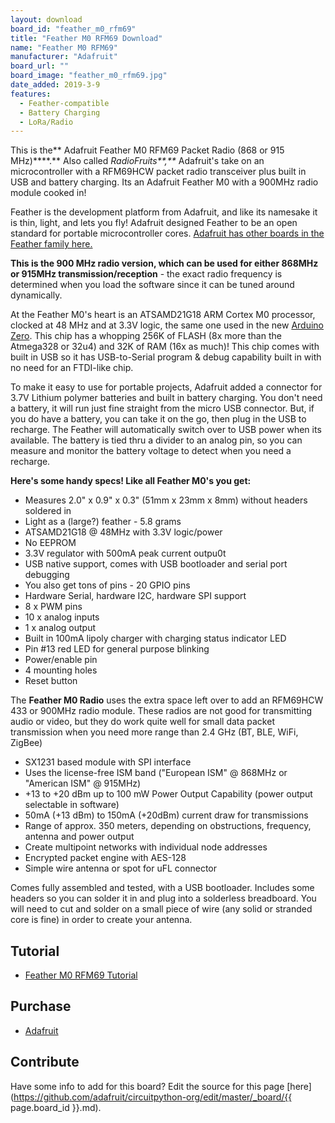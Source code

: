 ```yaml
---
layout: download
board_id: "feather_m0_rfm69"
title: "Feather M0 RFM69 Download"
name: "Feather M0 RFM69"
manufacturer: "Adafruit"
board_url: ""
board_image: "feather_m0_rfm69.jpg"
date_added: 2019-3-9
features:
  - Feather-compatible
  - Battery Charging
  - LoRa/Radio
---
```


This is the** Adafruit Feather M0 RFM69 Packet Radio (868 or 915 MHz)****.** Also called _RadioFruits**,**_ Adafruit's take on an microcontroller with a RFM69HCW packet radio transceiver plus built in USB and battery charging. Its an Adafruit Feather M0 with a 900MHz radio module cooked in!

Feather is the development platform from Adafruit, and like its namesake it is thin, light, and lets you fly! Adafruit designed Feather to be an open standard for portable microcontroller cores. [Adafruit has other boards in the Feather family here.](https://www.adafruit.com/feather)

**This is the 900 MHz radio version, which can be used for either 868MHz or 915MHz transmission/reception** - the exact radio frequency is determined when you load the software since it can be tuned around dynamically.

At the Feather M0's heart is an ATSAMD21G18 ARM Cortex M0 processor, clocked at 48 MHz and at 3.3V logic, the same one used in the new [Arduino Zero](https://www.adafruit.com/products/2843). This chip has a whopping 256K of FLASH (8x more than the Atmega328 or 32u4) and 32K of RAM (16x as much)! This chip comes with built in USB so it has USB-to-Serial program & debug capability built in with no need for an FTDI-like chip.

To make it easy to use for portable projects, Adafruit added a connector for 3.7V Lithium polymer batteries and built in battery charging. You don't need a battery, it will run just fine straight from the micro USB connector. But, if you do have a battery, you can take it on the go, then plug in the USB to recharge. The Feather will automatically switch over to USB power when its available. The battery is tied thru a divider to an analog pin, so you can measure and monitor the battery voltage to detect when you need a recharge.

**Here's some handy specs! Like all Feather M0's you get:**

*   Measures 2.0" x 0.9" x 0.3" (51mm x 23mm x 8mm) without headers soldered in
*   Light as a (large?) feather - 5.8 grams
*   ATSAMD21G18 @ 48MHz with 3.3V logic/power
*   No EEPROM
*   3.3V regulator with 500mA peak current outpu0t
*   USB native support, comes with USB bootloader and serial port debugging
*   You also get tons of pins - 20 GPIO pins
*   Hardware Serial, hardware I2C, hardware SPI support
*   8 x PWM pins
*   10 x analog inputs
*   1 x analog output
*   Built in 100mA lipoly charger with charging status indicator LED
*   Pin #13 red LED for general purpose blinking
*   Power/enable pin
*   4 mounting holes
*   Reset button

The **Feather M0 Radio** uses the extra space left over to add an RFM69HCW 433 or 900MHz radio module. These radios are not good for transmitting audio or video, but they do work quite well for small data packet transmission when you need more range than 2.4 GHz (BT, BLE, WiFi, ZigBee)

*   SX1231 based module with SPI interface
*   Uses the license-free ISM band ("European ISM" @ 868MHz or "American ISM" @ 915MHz)
*   +13 to +20 dBm up to 100 mW Power Output Capability (power output selectable in software)
*   50mA (+13 dBm) to 150mA (+20dBm) current draw for transmissions
*   Range of approx. 350 meters, depending on obstructions, frequency, antenna and power output
*   Create multipoint networks with individual node addresses
*   Encrypted packet engine with AES-128
*   Simple wire antenna or spot for uFL connector

Comes fully assembled and tested, with a USB bootloader. Includes some headers so you can solder it in and plug into a solderless breadboard. You will need to cut and solder on a small piece of wire (any solid or stranded core is fine) in order to create your antenna.

## Tutorial

- [Feather M0 RFM69 Tutorial](https://learn.adafruit.com/adafruit-feather-m0-radio-with-rfm69-packet-radio)

## Purchase

* [Adafruit](https://www.adafruit.com/product/3176)

## Contribute

Have some info to add for this board? Edit the source for this page [here](https://github.com/adafruit/circuitpython-org/edit/master/_board/{{ page.board_id }}.md).
